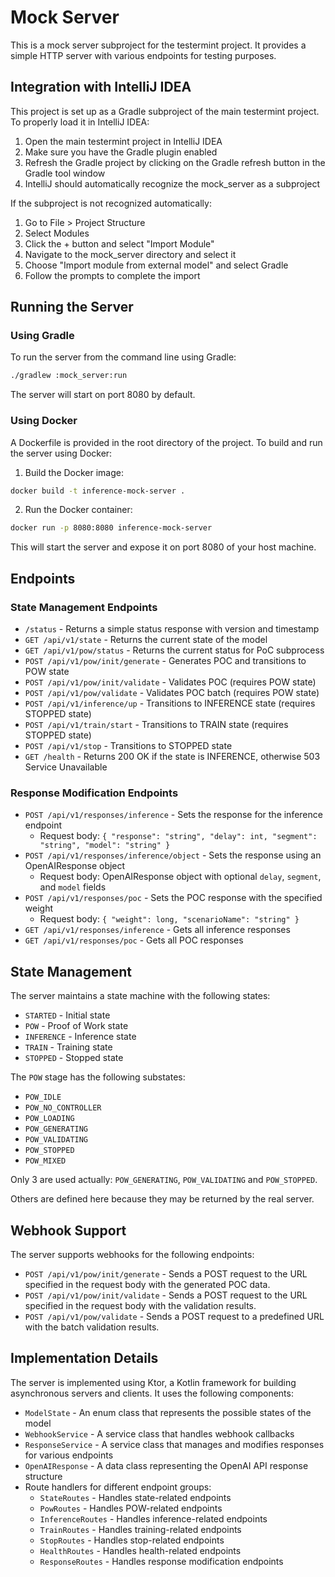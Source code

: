 # Mock Server

This is a mock server subproject for the testermint project. It provides a simple HTTP server with various endpoints for testing purposes.

## Integration with IntelliJ IDEA

This project is set up as a Gradle subproject of the main testermint project. To properly load it in IntelliJ IDEA:

1. Open the main testermint project in IntelliJ IDEA
2. Make sure you have the Gradle plugin enabled
3. Refresh the Gradle project by clicking on the Gradle refresh button in the Gradle tool window
4. IntelliJ should automatically recognize the mock_server as a subproject

If the subproject is not recognized automatically:

1. Go to File > Project Structure
2. Select Modules
3. Click the + button and select "Import Module"
4. Navigate to the mock_server directory and select it
5. Choose "Import module from external model" and select Gradle
6. Follow the prompts to complete the import

## Running the Server

### Using Gradle

To run the server from the command line using Gradle:

```bash
./gradlew :mock_server:run
```

The server will start on port 8080 by default.

### Using Docker

A Dockerfile is provided in the root directory of the project. To build and run the server using Docker:

1. Build the Docker image:

```bash
docker build -t inference-mock-server .
```

2. Run the Docker container:

```bash
docker run -p 8080:8080 inference-mock-server
```

This will start the server and expose it on port 8080 of your host machine.

## Endpoints

### State Management Endpoints
- `/status` - Returns a simple status response with version and timestamp
- `GET /api/v1/state` - Returns the current state of the model
- `GET /api/v1/pow/status` - Returns the current status for PoC subprocess
- `POST /api/v1/pow/init/generate` - Generates POC and transitions to POW state
- `POST /api/v1/pow/init/validate` - Validates POC (requires POW state)
- `POST /api/v1/pow/validate` - Validates POC batch (requires POW state)
- `POST /api/v1/inference/up` - Transitions to INFERENCE state (requires STOPPED state)
- `POST /api/v1/train/start` - Transitions to TRAIN state (requires STOPPED state)
- `POST /api/v1/stop` - Transitions to STOPPED state
- `GET /health` - Returns 200 OK if the state is INFERENCE, otherwise 503 Service Unavailable

### Response Modification Endpoints
- `POST /api/v1/responses/inference` - Sets the response for the inference endpoint
  - Request body: `{ "response": "string", "delay": int, "segment": "string", "model": "string" }`
- `POST /api/v1/responses/inference/object` - Sets the response using an OpenAIResponse object
  - Request body: OpenAIResponse object with optional `delay`, `segment`, and `model` fields
- `POST /api/v1/responses/poc` - Sets the POC response with the specified weight
  - Request body: `{ "weight": long, "scenarioName": "string" }`
- `GET /api/v1/responses/inference` - Gets all inference responses
- `GET /api/v1/responses/poc` - Gets all POC responses

## State Management

The server maintains a state machine with the following states:

- `STARTED` - Initial state
- `POW` - Proof of Work state
- `INFERENCE` - Inference state
- `TRAIN` - Training state
- `STOPPED` - Stopped state

The `POW` stage has the following substates:

- `POW_IDLE`
- `POW_NO_CONTROLLER`
- `POW_LOADING`
- `POW_GENERATING`
- `POW_VALIDATING`
- `POW_STOPPED`
- `POW_MIXED`

Only 3 are used actually: `POW_GENERATING`, `POW_VALIDATING` and `POW_STOPPED`.

Others are defined here because they may be returned by the real server.

## Webhook Support

The server supports webhooks for the following endpoints:

- `POST /api/v1/pow/init/generate` - Sends a POST request to the URL specified in the request body with the generated POC data.
- `POST /api/v1/pow/init/validate` - Sends a POST request to the URL specified in the request body with the validation results.
- `POST /api/v1/pow/validate` - Sends a POST request to a predefined URL with the batch validation results.

## Implementation Details

The server is implemented using Ktor, a Kotlin framework for building asynchronous servers and clients. It uses the following components:

- `ModelState` - An enum class that represents the possible states of the model
- `WebhookService` - A service class that handles webhook callbacks
- `ResponseService` - A service class that manages and modifies responses for various endpoints
- `OpenAIResponse` - A data class representing the OpenAI API response structure
- Route handlers for different endpoint groups:
  - `StateRoutes` - Handles state-related endpoints
  - `PowRoutes` - Handles POW-related endpoints
  - `InferenceRoutes` - Handles inference-related endpoints
  - `TrainRoutes` - Handles training-related endpoints
  - `StopRoutes` - Handles stop-related endpoints
  - `HealthRoutes` - Handles health-related endpoints
  - `ResponseRoutes` - Handles response modification endpoints
